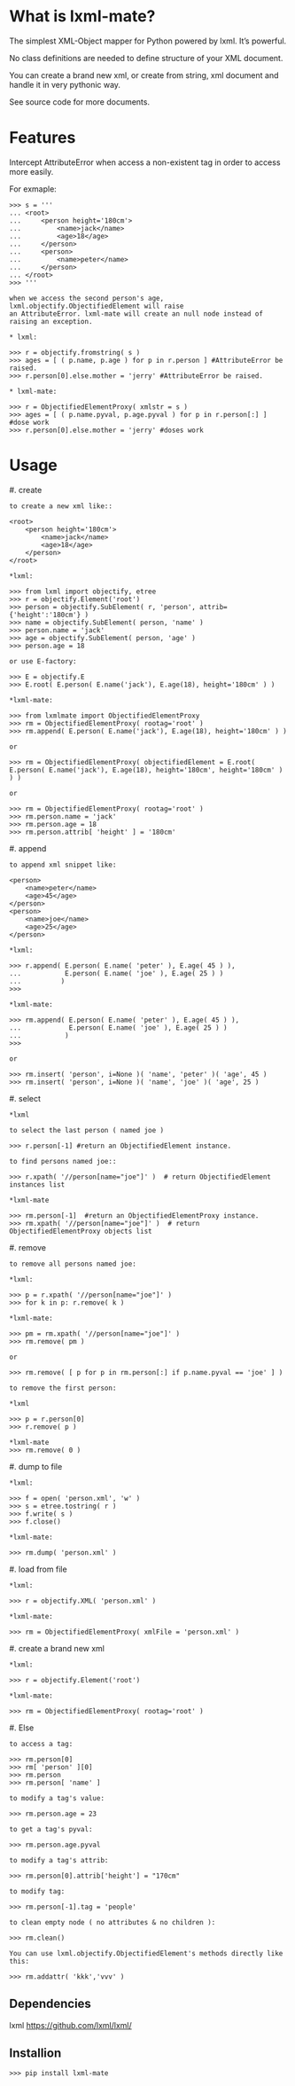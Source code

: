 
What is lxml-mate?
==================

The simplest XML-Object mapper for Python powered by lxml. It’s powerful.

No class definitions are needed to define structure of your XML document.

You can create a brand new xml, or create from string, xml document and handle it in very pythonic way.

See source code for more documents.



Features
========
Intercept AttributeError when access a non-existent tag in order to access more easily.

For exmaple:

	>>> s = '''
	...	<root>
	...		<person height='180cm'>
	...			<name>jack</name>
	...			<age>18</age>
	...		</person>
	...		<person>
	...			<name>peter</name>
	...		</person>
	...	</root>
	>>>	'''
	
	when we access the second person's age, lxml.objectify.ObjectifiedElement will raise 
	an AttributeError. lxml-mate will create an null node instead of raising an exception.
	
	* lxml:
	
	>>> r = objectify.fromstring( s )
	>>> ages = [ ( p.name, p.age ) for p in r.person ] #AttributeError be raised.
	>>> r.person[0].else.mother = 'jerry' #AttributeError be raised.
	
	* lxml-mate:
	
	>>> r = ObjectifiedElementProxy( xmlstr = s )
	>>> ages = [ ( p.name.pyval, p.age.pyval ) for p in r.person[:] ] #dose work
	>>> r.person[0].else.mother = 'jerry' #doses work


Usage
=====

#. create

	to create a new xml like::

	<root>
		<person height='180cm'>
			<name>jack</name>
			<age>18</age>
		</person>
	</root>
	
	*lxml:

	>>> from lxml import objectify, etree
	>>> r = objectify.Element('root')
	>>> person = objectify.SubElement( r, 'person', attrib={'height':'180cm'} )
	>>> name = objectify.SubElement( person, 'name' )
	>>> person.name = 'jack'
	>>> age = objectify.SubElement( person, 'age' )
	>>> person.age = 18
	
	or use E-factory:
	
	>>> E = objectify.E
	>>> E.root( E.person( E.name('jack'), E.age(18), height='180cm' ) )
	
	*lxml-mate:

	>>> from lxmlmate import ObjectifiedElementProxy
	>>> rm = ObjectifiedElementProxy( rootag='root' )
	>>> rm.append( E.person( E.name('jack'), E.age(18), height='180cm' ) )
	
	or
	
	>>> rm = ObjectifiedElementProxy( objectifiedElement = E.root( E.person( E.name('jack'), E.age(18), height='180cm', height='180cm' ) ) )
	
	or
	
	>>> rm = ObjectifiedElementProxy( rootag='root' )
	>>> rm.person.name = 'jack'
	>>> rm.person.age = 18
	>>> rm.person.attrib[ 'height' ] = '180cm'
	
	
#. append

	to append xml snippet like:
	
	<person>
		<name>peter</name>
		<age>45</age>
	</person>
	<person>
		<name>joe</name>
		<age>25</age>
	</person>
	
	*lxml:
	
	>>> r.append( E.person( E.name( 'peter' ), E.age( 45 ) ),
	...           E.person( E.name( 'joe' ), E.age( 25 ) )
	...          )
	>>>
	
	*lxml-mate:
		
	>>> rm.append( E.person( E.name( 'peter' ), E.age( 45 ) ),
	...            E.person( E.name( 'joe' ), E.age( 25 ) )
	...           )
	>>>

	or
	 
	>>> rm.insert( 'person', i=None )( 'name', 'peter' )( 'age', 45 )
	>>> rm.insert( 'person', i=None )( 'name', 'joe' )( 'age', 25 )

	
#. select
	 
	*lxml
	
	to select the last person ( named joe )
	
	>>> r.person[-1] #return an ObjectifiedElement instance.
	
	to find persons named joe::

	>>> r.xpath( '//person[name="joe"]' )  # return ObjectifiedElement instances list

	*lxml-mate
	
	>>> rm.person[-1]  #return an ObjectifiedElementProxy instance.
	>>> rm.xpath( '//person[name="joe"]' )  # return ObjectifiedElementProxy objects list
	
		
#. remove

	to remove all persons named joe:
	
	*lxml:
	
	>>> p = r.xpath( '//person[name="joe"]' )
	>>> for k in p: r.remove( k )
	
	*lxml-mate:
	
	>>> pm = rm.xpath( '//person[name="joe"]' )
	>>> rm.remove( pm )
	
	or 
	
	>>> rm.remove( [ p for p in rm.person[:] if p.name.pyval == 'joe' ] )
	
	to remove the first person: 
	
	*lxml
	
	>>> p = r.person[0]
	>>> r.remove( p )
	
	*lxml-mate
	>>> rm.remove( 0 )  
	
	
#. dump to file

	*lxml:
	
	>>> f = open( 'person.xml', 'w' )
	>>> s = etree.tostring( r )
	>>> f.write( s )
	>>> f.close()
	
	*lxml-mate:
	
	>>> rm.dump( 'person.xml' )
	
	
#. load from file

	*lxml:
	
	>>> r = objectify.XML( 'person.xml' )
	
	*lxml-mate:
	
	>>> rm = ObjectifiedElementProxy( xmlFile = 'person.xml' ) 


#. create a brand new xml
	
	*lxml:
	
	>>> r = objectify.Element('root')
	
	*lxml-mate:
	
	>>> rm = ObjectifiedElementProxy( rootag='root' )

    
#. Else

	to access a tag:
	
	>>> rm.person[0]
	>>> rm[ 'person' ][0]
	>>> rm.person
	>>> rm.person[ 'name' ]
	
	to modify a tag's value:
	
	>>> rm.person.age = 23
	
	to get a tag's pyval:
	
	>>> rm.person.age.pyval

	to modify a tag's attrib:
    
    >>> rm.person[0].attrib['height'] = "170cm" 
    
	to modify tag:
    
    >>> rm.person[-1].tag = 'people'
    
    to clean empty node ( no attributes & no children ):
    
    >>> rm.clean()
    
    You can use lxml.objectify.ObjectifiedElement's methods directly like this:
    
    >>> rm.addattr( 'kkk','vvv' )
    


Dependencies
------------
lxml https://github.com/lxml/lxml/



Installion
----------
	>>> pip install lxml-mate
	
	





